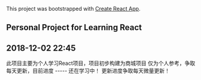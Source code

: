 This project was bootstrapped with [Create React App](https://github.com/facebook/create-react-app).

## Personal Project for Learning React


## 2018-12-02 22:45
此项目主要为个人学习React项目，项目初步构建为商城项目
仅为个人参考，争取每天更新，目前进度 -----  还在学习中！
更新进度争取每天微量更新！




